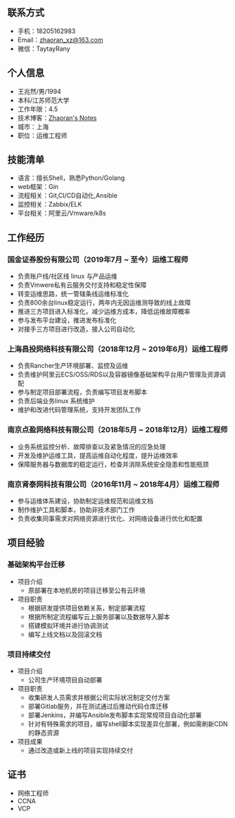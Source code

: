 ## 联系方式
- 手机：18205162983
- Email：zhaoran_xz@163.com
- 微信：TaytayRany

## 个人信息
 - 王兆然/男/1994 
 - 本科/江苏师范大学
 - 工作年限：4.5
 - 技术博客：[Zhaoran's Notes](https://www.sosad.cn/)
 - 城市：上海
 - 职位：运维工程师

## 技能清单
- 语言：擅长Shell，熟悉Python/Golang
- web框架：Gin
- 流程相关：Git,CI/CD自动化,Ansible
- 监控相关：Zabbix/ELK
- 平台相关：阿里云/Vmware/k8s

## 工作经历
### 国金证券股份有限公司（2019年7月 ~ 至今）运维工程师
 - 负责账户线/社区线 linux 与产品运维
 - 负责Vmwere私有云服务交付支持和稳定性保障
 - 转变运维思路，统一管辖条线运维标准化
 - 负责800余台linux稳定运行，两年内无因运维测导致的线上故障
 - 推进三方项目进入标准化，减少运维方成本，降低运维故障概率
 - 参与发布平台建设，推进发布标准化
 - 对接手三方项目进行改造，接入公司自动化

### 上海昌投网络科技有限公司（2018年12月 ~ 2019年6月）运维工程师
 - 负责Rancher生产环境部署、监控及运维
 - 负责维护阿里云ECS/OSS/RDS以及容器镜像基础架构平台用户管理及资源调配
 - 参与制定项目部署流程，负责编写项目发布脚本
 - 负责后端业务linux 系统维护
 - 维护和改进代码管理系统，支持开发团队工作

### 南京点盈网络科技有限公司（2018年5月 ~ 2018年12月）运维工程师
- 业务系统监控分析、故障排查以及紧急情况的应急处理
- 开发及维护运维工具，提高运维自动化程度，提升运维效率
- 保障服务器与数据库的稳定运行，检查并消除系统安全隐患和性能瓶颈

### 南京肾泰网科技有限公司（2016年11月 ~ 2018年4月）运维工程师
- 参与运维体系建设，协助制定运维规范和运维文档
- 制作维护工具和脚本，协助非技术部门工作
- 负责收集同事需求对网络资源进行优化、对网络设备进行优化和配置

## 项目经验
### 基础架构平台迁移
- 项目介绍
  - 原部署在本地机房的项目迁移至公有云环境
- 项目职责
  - 根据研发提供项目依赖关系，制定部署流程
  - 根据所制定流程编写云上服务部署以及数据导入脚本
  - 搭建模拟环境并进行协调测试
  - 编写上线文档以及回滚文档

### 项目持续交付
- 项目介绍
  - 公司生产环境项目自动部署
- 项目职责
  - 收集研发人员需求并根据公司实际状况制定交付方案
  - 部署Gitlab服务，并在测试通过后推动代码仓库迁移
  - 部署Jenkins，并编写Ansible发布脚本实现常规项目自动化部署
  - 针对有特殊需求的项目，编写shell脚本实现差异化部署，例如需刷新CDN的静态资源
- 项目成果
  - 通过改造或新上线的项目实现持续交付

## 证书
- 网络工程师
- CCNA
- VCP